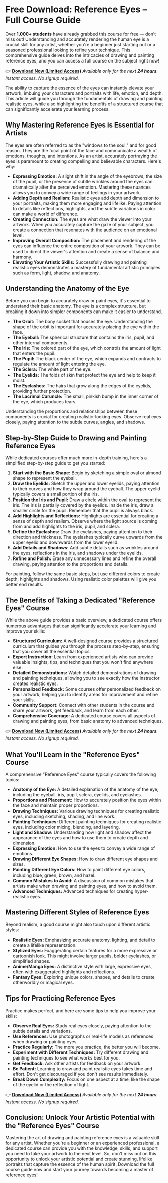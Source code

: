 # Free Download: Reference Eyes – Full Course Guide

Over **1,000+ students** have already grabbed this course for free — don’t miss out!
Understanding and accurately rendering the human eye is a crucial skill for any artist, whether you're a beginner just starting out or a seasoned professional looking to refine your technique. This comprehensive guide delves into the intricacies of drawing and painting reference eyes, and you can access a full course on the subject right now!

👉 [**Download Now (Limited Access)**](https://udemywork.com/reference-eyes)
_Available only for the next **24 hours**. Instant access. No signup required._

The ability to capture the essence of the eyes can instantly elevate your artwork, imbuing your characters and portraits with life, emotion, and depth. This article will guide you through the fundamentals of drawing and painting realistic eyes, while also highlighting the benefits of a structured course that can significantly accelerate your learning process.

## Why Mastering Reference Eyes is Essential for Artists

The eyes are often referred to as the "windows to the soul," and for good reason. They are the focal point of the face and communicate a wealth of emotions, thoughts, and intentions. As an artist, accurately portraying the eyes is paramount to creating compelling and believable characters. Here's why:

*   **Expressing Emotion:** A slight shift in the angle of the eyebrows, the size of the pupil, or the presence of subtle wrinkles around the eyes can dramatically alter the perceived emotion. Mastering these nuances allows you to convey a wide range of feelings in your artwork.
*   **Adding Depth and Realism:** Realistic eyes add depth and dimension to your portraits, making them more engaging and lifelike. Paying attention to details like reflections, highlights, and the subtle variations in color can make a world of difference.
*   **Creating Connection:** The eyes are what draw the viewer into your artwork. When you accurately capture the gaze of your subject, you create a connection that resonates with the audience on an emotional level.
*   **Improving Overall Composition:** The placement and rendering of the eyes can influence the entire composition of your artwork. They can be used to direct the viewer's attention and create a sense of balance and harmony.
*   **Elevating Your Artistic Skills:** Successfully drawing and painting realistic eyes demonstrates a mastery of fundamental artistic principles such as form, light, shadow, and anatomy.

## Understanding the Anatomy of the Eye

Before you can begin to accurately draw or paint eyes, it's essential to understand their basic anatomy. The eye is a complex structure, but breaking it down into simpler components can make it easier to understand.

*   **The Orbit:** The bony socket that houses the eye. Understanding the shape of the orbit is important for accurately placing the eye within the face.
*   **The Eyeball:** The spherical structure that contains the iris, pupil, and other internal components.
*   **The Iris:** The colored part of the eye, which controls the amount of light that enters the pupil.
*   **The Pupil:** The black center of the eye, which expands and contracts to regulate the amount of light entering the eye.
*   **The Sclera:** The white part of the eye.
*   **The Eyelids:** The folds of skin that protect the eye and help to keep it moist.
*   **The Eyelashes:** The hairs that grow along the edges of the eyelids, providing further protection.
*   **The Lacrimal Caruncle:** The small, pinkish bump in the inner corner of the eye, which produces tears.

Understanding the proportions and relationships between these components is crucial for creating realistic-looking eyes. Observe real eyes closely, paying attention to the subtle curves, angles, and shadows.

## Step-by-Step Guide to Drawing and Painting Reference Eyes

While dedicated courses offer much more in-depth training, here's a simplified step-by-step guide to get you started:

1.  **Start with the Basic Shape:** Begin by sketching a simple oval or almond shape to represent the eyeball.
2.  **Draw the Eyelids:** Sketch the upper and lower eyelids, paying attention to their curves and how they wrap around the eyeball. The upper eyelid typically covers a small portion of the iris.
3.  **Position the Iris and Pupil:** Draw a circle within the oval to represent the iris. The iris is partially covered by the eyelids. Inside the iris, draw a smaller circle for the pupil. Remember that the pupil is always black.
4.  **Add Highlights and Reflections:** Highlights are essential for creating a sense of depth and realism. Observe where the light source is coming from and add highlights to the iris, pupil, and sclera.
5.  **Define the Eyelashes:** Draw the eyelashes, paying attention to their direction and thickness. The eyelashes typically curve upwards from the upper eyelid and downwards from the lower eyelid.
6.  **Add Details and Shadows:** Add subtle details such as wrinkles around the eyes, reflections in the iris, and shadows under the eyelids.
7.  **Refine and Polish:** Erase any unnecessary lines and refine the overall drawing, paying attention to the proportions and details.

For painting, follow the same basic steps, but use different colors to create depth, highlights and shadows. Using realistic color palettes will give you better end results.

## The Benefits of Taking a Dedicated "Reference Eyes" Course

While the above guide provides a basic overview, a dedicated course offers numerous advantages that can significantly accelerate your learning and improve your skills:

*   **Structured Curriculum:** A well-designed course provides a structured curriculum that guides you through the process step-by-step, ensuring that you cover all the essential topics.
*   **Expert Instruction:** Learn from experienced artists who can provide valuable insights, tips, and techniques that you won't find anywhere else.
*   **Detailed Demonstrations:** Watch detailed demonstrations of drawing and painting techniques, allowing you to see exactly how the instructor creates realistic eyes.
*   **Personalized Feedback:** Some courses offer personalized feedback on your artwork, helping you to identify areas for improvement and refine your skills.
*   **Community Support:** Connect with other students in the course and share your artwork, get feedback, and learn from each other.
*   **Comprehensive Coverage:** A dedicated course covers all aspects of drawing and painting eyes, from basic anatomy to advanced techniques.

👉 [**Download Now (Limited Access)**](https://udemywork.com/reference-eyes)
_Available only for the next **24 hours**. Instant access. No signup required._

## What You'll Learn in the "Reference Eyes" Course

A comprehensive "Reference Eyes" course typically covers the following topics:

*   **Anatomy of the Eye:** A detailed explanation of the anatomy of the eye, including the eyeball, iris, pupil, sclera, eyelids, and eyelashes.
*   **Proportions and Placement:** How to accurately position the eyes within the face and maintain proper proportions.
*   **Drawing Techniques:** Various drawing techniques for creating realistic eyes, including sketching, shading, and line work.
*   **Painting Techniques:** Different painting techniques for creating realistic eyes, including color mixing, blending, and layering.
*   **Light and Shadow:** Understanding how light and shadow affect the appearance of the eyes and how to use them to create depth and dimension.
*   **Expressing Emotion:** How to use the eyes to convey a wide range of emotions.
*   **Drawing Different Eye Shapes:** How to draw different eye shapes and sizes.
*   **Painting Different Eye Colors:** How to paint different eye colors, including blue, green, brown, and hazel.
*   **Common Mistakes to Avoid:** A discussion of common mistakes that artists make when drawing and painting eyes, and how to avoid them.
*   **Advanced Techniques:** Advanced techniques for creating hyper-realistic eyes.

## Mastering Different Styles of Reference Eyes

Beyond realism, a good course might also touch upon different artistic styles:

*   **Realistic Eyes:** Emphasizing accurate anatomy, lighting, and detail to create a lifelike representation.
*   **Stylized Eyes:** Exaggerating certain features for a more expressive or cartoonish look. This might involve larger pupils, bolder eyelashes, or simplified shapes.
*   **Anime/Manga Eyes:** A distinctive style with large, expressive eyes, often with exaggerated highlights and reflections.
*   **Fantasy Eyes:** Exploring unique colors, shapes, and details to create otherworldly or magical eyes.

## Tips for Practicing Reference Eyes

Practice makes perfect, and here are some tips to help you improve your skills:

*   **Observe Real Eyes:** Study real eyes closely, paying attention to the subtle details and variations.
*   **Use References:** Use photographs or real-life models as references when drawing or painting eyes.
*   **Practice Regularly:** The more you practice, the better you will become.
*   **Experiment with Different Techniques:** Try different drawing and painting techniques to see what works best for you.
*   **Get Feedback:** Ask other artists for feedback on your artwork.
*   **Be Patient:** Learning to draw and paint realistic eyes takes time and effort. Don't get discouraged if you don't see results immediately.
*   **Break Down Complexity:** Focus on one aspect at a time, like the shape of the eyelid or the reflection of light.

👉 [**Download Now (Limited Access)**](https://udemywork.com/reference-eyes)
_Available only for the next **24 hours**. Instant access. No signup required._

## Conclusion: Unlock Your Artistic Potential with the "Reference Eyes" Course

Mastering the art of drawing and painting reference eyes is a valuable skill for any artist. Whether you're a beginner or an experienced professional, a dedicated course can provide you with the knowledge, skills, and support you need to take your artwork to the next level. So, don't miss out on this opportunity to unlock your artistic potential and create stunning, lifelike portraits that capture the essence of the human spirit. Download the full course guide now and start your journey towards becoming a master of reference eyes!
